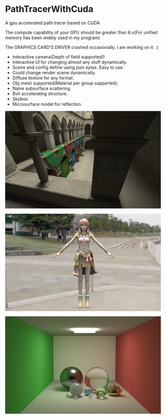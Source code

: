 # PathTracerWithCuda

A gpu accelerated path tracer based on CUDA

The compute capability of your GPU should be greater than 6.x(For unified memory has been widely used in my program)

The GRAPHICS CARD'S DRIVER crashed occasionally. I am working on it. :(

* Interactive camera(Depth of field supported!)
* Interactive UI for changing almost any stuff dynamically.
* Scene and config define using json sytax. Easy to use.
* Could change render scene dynamically.
* Diffuse texture for any format.
* Obj mesh supported(Material per group supported).
* Naive subsurface scattering.
* Bvh accelerating structure.
* Skybox.
* Microsurface model for reflection.

![](https://github.com/BlauHimmel/PathTracerWithCuda/blob/bvh-cpu/Result/sample13.png)

![](https://github.com/BlauHimmel/PathTracerWithCuda/blob/bvh-cpu/Result/sample11.png)

![](https://github.com/BlauHimmel/PathTracerWithCuda/blob/bvh-cpu/Result/sample12.png)
